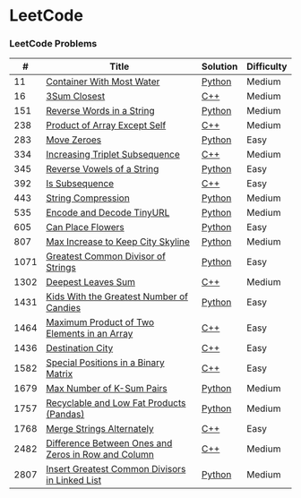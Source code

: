 LeetCode
========

### LeetCode Problems


| # | Title | Solution | Difficulty |
|---| ----- | -------- | ---------- |
|11  |[Container With Most Water](https://leetcode.com/problems/container-with-most-water/) | [Python](/problems/python/container-with-most-water.py)|Medium|
|16  |[3Sum Closest](https://leetcode.com/problems/3sum-closest/) | [C++](/problems/cpp/3sum-closest.cpp)|Medium|
|151 |[Reverse Words in a String](https://leetcode.com/problems/reverse-words-in-a-string/) | [Python](/problems/python/reverse-words-in-a-string.py)|Medium|
|238 |[Product of Array Except Self](https://leetcode.com/problems/product-of-array-except-self/) | [C++](/problems/cpp/product-of-array-except-self.cpp)|Medium|
|283 |[Move Zeroes](https://leetcode.com/problems/move-zeroes/) | [Python](/problems/python/move-zeroes.py)|Easy|
|334 |[Increasing Triplet Subsequence](https://leetcode.com/problems/increasing-triplet-subsequence/) | [C++](/problems/cpp/increasing-triplet-subsequence.cpp)|Medium|
|345 |[Reverse Vowels of a String](https://leetcode.com/problems/reverse-vowels-of-a-string/) | [Python](/problems/python/reverse-vowels-of-a-string.py)|Easy|
|392 |[Is Subsequence](https://leetcode.com/problems/is-subsequence/) | [C++](/problems/cpp/is-subsequence.cpp)|Easy|
|443 |[String Compression](https://leetcode.com/problems/string-compression/) | [Python](/problems/python/string-compression.py)|Medium|
|535 |[Encode and Decode TinyURL](https://leetcode.com/problems/encode-and-decode-tinyurl/) | [Python](/problems/python/encode-and-decode-tinyurl.py)|Medium|
|605 |[Can Place Flowers](https://leetcode.com/problems/can-place-flowers/) | [Python](/problems/python/can-place-flowers.py)|Easy|
|807 |[Max Increase to Keep City Skyline](https://leetcode.com/problems/max-increase-to-keep-city-skyline/) | [Python](/problems/python/max-increase-to-keep-city-skyline.py)|Medium|
|1071|[Greatest Common Divisor of Strings](https://leetcode.com/problems/greatest-common-divisor-of-strings/) | [Python](/problems/python/greatest-common-divisor-of-strings.py)|Easy|
|1302|[Deepest Leaves Sum](https://leetcode.com/problems/deepest-leaves-sum/) | [C++](/problems/cpp/deepest-leaves-sum.cpp)|Medium|
|1431|[Kids With the Greatest Number of Candies](https://leetcode.com/problems/kids-with-the-greatest-number-of-candies/) | [Python](/problems/python/kids-with-the-greatest-number-of-candies.py)|Easy|
|1464|[Maximum Product of Two Elements in an Array](https://leetcode.com/problems/maximum-product-of-two-elements-in-an-array/) | [C++](/problems/cpp/maximum-product-of-two-elements-in-an-array.cpp)|Easy|
|1436|[Destination City](https://leetcode.com/problems/destination-city/) | [C++](/problems/cpp/destination-city.cpp)|Easy|
|1582|[Special Positions in a Binary Matrix](https://leetcode.com/problems/special-positions-in-a-binary-matrix/) | [C++](/problems/cpp/special-positions-in-a-binary-matrix.cpp)|Easy|
|1679|[Max Number of K-Sum Pairs](https://leetcode.com/problems/max-number-of-k-sum-pairs/) | [Python](/problems/python/max-number-of-k-sum-pairs.py)|Medium|
|1757|[Recyclable and Low Fat Products (Pandas)](https://leetcode.com/problems/recyclable-and-low-fat-products/) | [Python](/problems/python/recyclable-and-low-fat-products.py)|Medium|
|1768|[Merge Strings Alternately](https://leetcode.com/problems/merge-strings-alternately/) | [C++](/problems/cpp/merge-strings-alternately.cpp)|Easy|
|2482|[Difference Between Ones and Zeros in Row and Column](https://leetcode.com/problems/difference-between-ones-and-zeros-in-row-and-column/) | [C++](/problems/cpp/difference-between-ones-and-zeros-in-row-and-column.cpp)|Medium|
|2807|[Insert Greatest Common Divisors in Linked List](https://leetcode.com/problems/insert-greatest-common-divisors-in-linked-list/) | [Python](/problems/python/insert-greatest-common-divisors-in-linked-list.py)|Medium|
